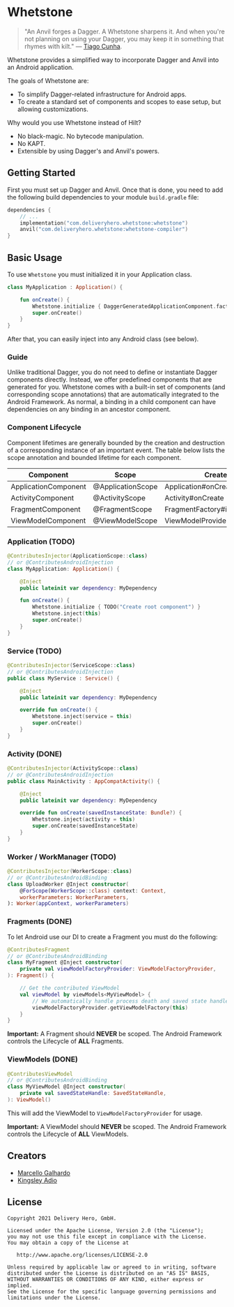 # Whetstone

> "An Anvil forges a Dagger. A Whetstone sharpens it. And when you're not planning on using your Dagger, you may keep it in something that rhymes with kilt." — [Tiago Cunha](https://github.com/laggedHero).

Whetstone provides a simplified way to incorporate Dagger and Anvil into an Android application.

The goals of Whetstone are:
- To simplify Dagger-related infrastructure for Android apps.
- To create a standard set of components and scopes to ease setup, but allowing customizations.

Why would you use Whetstone instead of Hilt?
- No black-magic. No bytecode manipulation.
- No KAPT.
- Extensible by using Dagger's and Anvil's powers.

## Getting Started

First you must set up Dagger and Anvil. Once that is done, you need to add the following build dependencies to your module `build.gradle` file:

```kotlin
dependencies {
    // ...
    implementation("com.deliveryhero.whetstone:whetstone")
    anvil("com.deliveryhero.whetstone:whetstone-compiler")
}
```

## Basic Usage

To use `Whetstone` you must initialized it in your Application class.

```kotlin
class MyApplication : Application() {

    fun onCreate() {
        Whetstone.initialize { DaggerGeneratedApplicationComponent.factory().create(this) }
        super.onCreate()
    }
}
```

After that, you can easily inject into any Android class (see below).

### Guide

Unlike traditional Dagger, you do not need to define or instantiate Dagger components directly. Instead, we offer predefined components that are generated for you. Whetstone comes with a built-in set of components (and corresponding scope annotations) that are automatically integrated to the Android Framework. As normal, a binding in a child component can have dependencies on any binding in an ancestor component.

### Component Lifecycle

Component lifetimes are generally bounded by the creation and destruction of a corresponding instance of an important event. The table below lists the scope annotation and bounded lifetime for each component.

| Component | Scope | Created At | Destroyed At |
| ----------- | -------- | -------- | -------- |
| ApplicationComponent | @ApplicationScope | Application#onCreate | Application#onDestroy |
| ActivityComponent | @ActivityScope | Activity#onCreate | Activity#onDestroy |
| FragmentComponent | @FragmentScope | FragmentFactory#instantiate | Fragment#onDestroy |
| ViewModelComponent | @ViewModelScope | ViewModelProvider.Factory#create | ViewModel#onCleared |

### Application (TODO)

```kotlin
@ContributesInjector(ApplicationScope::class)
// or @ContributesAndroidInjection
class MyApplication: Application() {

    @Inject
    public lateinit var dependency: MyDependency

    fun onCreate() {
        Whetstone.initialize { TODO("Create root component") }
        Whetstone.inject(this)
        super.onCreate()
    }
}
```

### Service (TODO)

```kotlin
@ContributesInjector(ServiceScope::class)
// or @ContributesAndroidInjection
public class MyService : Service() {

    @Inject
    public lateinit var dependency: MyDependency

    override fun onCreate() {
        Whetstone.inject(service = this)
        super.onCreate()
    }
}
```

### Activity (DONE)

```kotlin
@ContributesInjector(ActivityScope::class)
// or @ContributesAndroidInjection
public class MainActivity : AppCompatActivity() {

    @Inject
    public lateinit var dependency: MyDependency

    override fun onCreate(savedInstanceState: Bundle?) {
        Whetstone.inject(activity = this)
        super.onCreate(savedInstanceState)
    }
}
```

### Worker / WorkManager (TODO)

```kotlin
@ContributesInjector(WorkerScope::class)
// or @ContributesAndroidBinding
class UploadWorker @Inject constructor(
    @ForScope(WorkerScope::class) context: Context,
    workerParameters: WorkerParameters,
): Worker(appContext, workerParameters)
```

### Fragments (DONE)

To let Android use our DI to create a Fragment you must do the following:

```kotlin
@ContributesFragment
// or @ContributesAndroidBinding
class MyFragment @Inject constructor(
    private val viewModelFactoryProvider: ViewModelFactoryProvider,
): Fragment() {

    // Get the contributed ViewModel
    val viewModel by viewModels<MyViewModel> {
        // We automatically handle process death and saved state handle wiring
        viewModelFactoryProvider.getViewModelFactory(this)
    }
}
```
**Important:** A Fragment should **NEVER** be scoped. The Android Framework controls the Lifecycle of **ALL** Fragments.

### ViewModels (DONE)

```kotlin
@ContributesViewModel
// or @ContributesAndroidBinding
class MyViewModel @Inject constructor(
    private val savedStateHandle: SavedStateHandle,
): ViewModel()
```

This will add the ViewModel to `ViewModelFactoryProvider` for usage.

**Important:** A ViewModel should **NEVER** be scoped. The Android Framework controls the Lifecycle of **ALL** ViewModels.

## Creators
- [Marcello Galhardo](http://github.com/marcellogalhardo)
- [Kingsley Adio](https://github.com/kingsleyadio)

## License
```
Copyright 2021 Delivery Hero, GmbH.

Licensed under the Apache License, Version 2.0 (the "License");
you may not use this file except in compliance with the License.
You may obtain a copy of the License at

   http://www.apache.org/licenses/LICENSE-2.0

Unless required by applicable law or agreed to in writing, software
distributed under the License is distributed on an "AS IS" BASIS,
WITHOUT WARRANTIES OR CONDITIONS OF ANY KIND, either express or implied.
See the License for the specific language governing permissions and
limitations under the License.
```